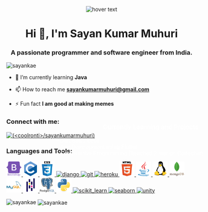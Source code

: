 <p align="center">
  <img src="https://static.wikia.nocookie.net/p__/images/2/27/Saitama.png/revision/latest/scale-to-width-down/664?cb=20200701024620&path-prefix=protagonist" width="100" title="hover text">
</p>

<h1 align="center">Hi 👋, I'm Sayan Kumar Muhuri</h1>
<h3 align="center">A passionate programmer and software engineer from India.</h3>

<p align="left"> <img src="https://komarev.com/ghpvc/?username=sayankae&label=Profile%20views&color=0e75b6&style=flat" alt="sayankae" /> </p>

- 🌱 I’m currently learning **Java**

- 📫 How to reach me **sayankumarmuhuri@gmail.com**

- ⚡ Fun fact **I am good at making memes**

<div style="height: 200px;
  width: 500px;
  background-image: url(https://media.istockphoto.com/photos/old-school-chalkboard-picture-id547016978?b=1&k=20&m=547016978&s=170667a&w=0&h=CFpK3c30n2dD059xLC0PxngaX1wMn2Aa5erw9M0ub3s=);
  position: relative;
  position: absolute;
  right: 100px;
  "
>
	<h3 style="
    text-align: center; 
    color:white;
    ">Currently Learning and Projects</h3>
    <p1 style="text-align: center; 
    color:white;
    ">- Dart Basic Level</p1><br>
    <p1 style="text-align: center; 
    color:white;
    ">- App Development using Flutter</p1><br>
    <p1 style="text-align: center; 
    color:white;
    ">- Competetive Programming (Reached 2 star on Codechef)</p1>
</div>

<h3 align="left">Connect with me:</h3>
<p align="left">
<a href="https://auth.geeksforgeeks.org/user/(<coolronti>/sayankumarmuhuri)" target="blank"><img align="center" src="https://raw.githubusercontent.com/rahuldkjain/github-profile-readme-generator/master/src/images/icons/Social/geeks-for-geeks.svg" alt="(<coolronti>/sayankumarmuhuri)" height="30" width="40" /></a>
</p>

<h3 align="left">Languages and Tools:</h3>
<p align="left"> <a href="https://getbootstrap.com" target="_blank" rel="noreferrer"> <img src="https://raw.githubusercontent.com/devicons/devicon/master/icons/bootstrap/bootstrap-plain-wordmark.svg" alt="bootstrap" width="40" height="40"/> </a> <a href="https://www.cprogramming.com/" target="_blank" rel="noreferrer"> <img src="https://raw.githubusercontent.com/devicons/devicon/master/icons/c/c-original.svg" alt="c" width="40" height="40"/> </a> <a href="https://www.w3schools.com/css/" target="_blank" rel="noreferrer"> <img src="https://raw.githubusercontent.com/devicons/devicon/master/icons/css3/css3-original-wordmark.svg" alt="css3" width="40" height="40"/> </a> <a href="https://www.djangoproject.com/" target="_blank" rel="noreferrer"> <img src="https://cdn.worldvectorlogo.com/logos/django.svg" alt="django" width="40" height="40"/> </a> <a href="https://git-scm.com/" target="_blank" rel="noreferrer"> <img src="https://www.vectorlogo.zone/logos/git-scm/git-scm-icon.svg" alt="git" width="40" height="40"/> </a> <a href="https://heroku.com" target="_blank" rel="noreferrer"> <img src="https://www.vectorlogo.zone/logos/heroku/heroku-icon.svg" alt="heroku" width="40" height="40"/> </a> <a href="https://www.w3.org/html/" target="_blank" rel="noreferrer"> <img src="https://raw.githubusercontent.com/devicons/devicon/master/icons/html5/html5-original-wordmark.svg" alt="html5" width="40" height="40"/> </a> <a href="https://www.java.com" target="_blank" rel="noreferrer"> <img src="https://raw.githubusercontent.com/devicons/devicon/master/icons/java/java-original.svg" alt="java" width="40" height="40"/> </a> <a href="https://www.linux.org/" target="_blank" rel="noreferrer"> <img src="https://raw.githubusercontent.com/devicons/devicon/master/icons/linux/linux-original.svg" alt="linux" width="40" height="40"/> </a> <a href="https://www.mongodb.com/" target="_blank" rel="noreferrer"> <img src="https://raw.githubusercontent.com/devicons/devicon/master/icons/mongodb/mongodb-original-wordmark.svg" alt="mongodb" width="40" height="40"/> </a> <a href="https://www.mysql.com/" target="_blank" rel="noreferrer"> <img src="https://raw.githubusercontent.com/devicons/devicon/master/icons/mysql/mysql-original-wordmark.svg" alt="mysql" width="40" height="40"/> </a> <a href="https://pandas.pydata.org/" target="_blank" rel="noreferrer"> <img src="https://raw.githubusercontent.com/devicons/devicon/2ae2a900d2f041da66e950e4d48052658d850630/icons/pandas/pandas-original.svg" alt="pandas" width="40" height="40"/> </a> <a href="https://www.postgresql.org" target="_blank" rel="noreferrer"> <img src="https://raw.githubusercontent.com/devicons/devicon/master/icons/postgresql/postgresql-original-wordmark.svg" alt="postgresql" width="40" height="40"/> </a> <a href="https://www.python.org" target="_blank" rel="noreferrer"> <img src="https://raw.githubusercontent.com/devicons/devicon/master/icons/python/python-original.svg" alt="python" width="40" height="40"/> </a> <a href="https://scikit-learn.org/" target="_blank" rel="noreferrer"> <img src="https://upload.wikimedia.org/wikipedia/commons/0/05/Scikit_learn_logo_small.svg" alt="scikit_learn" width="40" height="40"/> </a> <a href="https://seaborn.pydata.org/" target="_blank" rel="noreferrer"> <img src="https://seaborn.pydata.org/_images/logo-mark-lightbg.svg" alt="seaborn" width="40" height="40"/> </a> <a href="https://unity.com/" target="_blank" rel="noreferrer"> <img src="https://www.vectorlogo.zone/logos/unity3d/unity3d-icon.svg" alt="unity" width="40" height="40"/> </a> </p>

<p><img align="left" src="https://github-readme-stats.vercel.app/api/top-langs?username=sayankae&show_icons=true&locale=en&layout=compact" alt="sayankae" /></p>

<p>&nbsp;<img align="center" src="https://github-readme-stats.vercel.app/api?username=sayankae&show_icons=true&locale=en" alt="sayankae" /></p>

